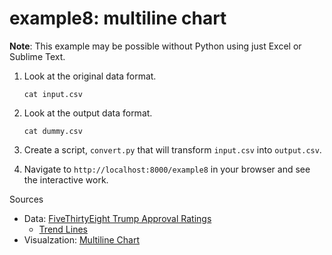 # example8: multiline chart

**Note**: This example may be possible without Python using just Excel or Sublime Text.

1. Look at the original data format.

    ```
    cat input.csv
    ```

2. Look at the output data format.

    ```
    cat dummy.csv
    ```

3. Create a script, `convert.py` that will transform `input.csv` into `output.csv`.

4. Navigate to `http://localhost:8000/example8` in your browser and see the interactive work.

Sources
- Data: [FiveThirtyEight Trump Approval Ratings](https://projects.fivethirtyeight.com/trump-approval-ratings/)
	- [Trend Lines](https://projects.fivethirtyeight.com/trump-approval-data/approval_topline.csv)
- Visualzation: [Multiline Chart](http://bl.ocks.org/asielen/44ffca2877d0132572cb)
